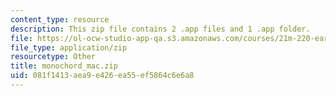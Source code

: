 ```yaml
---
content_type: resource
description: This zip file contains 2 .app files and 1 .app folder.
file: https://ol-ocw-studio-app-qa.s3.amazonaws.com/courses/21m-220-early-music-fall-2010/081f1413aea9e426ea55ef5864c6e6a8_monochord_mac.zip
file_type: application/zip
resourcetype: Other
title: monochord_mac.zip
uid: 081f1413-aea9-e426-ea55-ef5864c6e6a8
---
```

